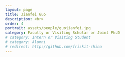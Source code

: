 ```yaml
---
layout: page
title: Jianfei Guo
description: <br>
order: 4
portrait: assets/people/guojianfei.jpg
category: Faculty or Visiting Scholar or Joint Ph.D
# category: Intern or Visiting Student
# category: Alumni
# redirect: http://github.com/friskit-china
---
```

